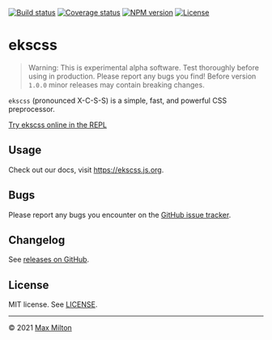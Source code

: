 <!--
## 'JS in CSS' style preprocessor

### Why

- PostCSS is (still) great but:
  - Fed up with inflexibility of plugins, especially plugin interoperability
  - Too many dependencies/complexity once you add plugins
- Compile speed
- Use case agnostic
- Light weight; leverages the power of JS
  - JS is already fantastic for easily manipulating strings
- Simplicity

#### Features

- Simple JS template literal (template string) syntax
- Global compile-time variables
  - And warnings when referenced vars are missing etc.
- Use plain JS for anything e.g. loops
- Fast — possibly the fastest full-featured CSS preprocessor
- CSS `@import` flattening
- Uses [stylis](https://github.com/thysultan/stylis.js) under the hood and inherits all its features including:
  - Nesting
  - Vendor prefixing
  - Minification

##### Bonus examples

- `calc()` can often be avoided since maths can be used at build-time (but we still need it sometimes for dynamic things calculated at run-time)
  - Worth breaking down the difference between build-time and run-time — like vars, calc, etc.

#### Drawbacks

- Opinionated; not many options; speed comes at a cost
- Best used for build-time processing. Although it can run in the browser, the XCSS compiler uses `new Function()` to eval code, which may be fine in a trusted context like local development or a CI pipeline, however on the web it may introduce potential for abuse.
  - Link to REPL for example of browser use.

### To Do

- Add "extends" feature to config
- Fix source map mapping for XCSS template expressions
- Add READMEs to remaining packages
- Add proper typescript support for `x` global
- An official way to remove unused styles
- Webpack plugin
- Also test rollup plugin against vite
  - If there are some particular benifits, make a separate vite plugin, potentially just reexporting the rollup plugin
- PostCSS syntax plugin then (related):
  - Stylelint plugin
  - Prettier plugin
  - VS Code syntax
- Documentation:
  - Currently, templates in XCSS (`${...}`) are still evaluated when they're in a _CSS comment_; ~to disable them it's necessary to comment out the code _inside the template_~ it's tricky to comment out XCSS code, so provide a solution or at least solid examples
  - Compiler browser bundle (browser compatible but no source map support) + reinforce the potential security risk since the compiler uses a kind of eval
  - Architectural designations and goals + an overview of how compile works (especially the steps involved)
- Explain the "ekscss" name
- Add benchmarks:
  - Vs other CSS preprocessors
  - Overhead compared to raw stylis
  - Source map overhead
  - Overhead for each plugin
-->

[![Build status](https://img.shields.io/github/workflow/status/maxmilton/ekscss/ci)](https://github.com/maxmilton/ekscss/actions)
[![Coverage status](https://img.shields.io/codeclimate/coverage/MaxMilton/ekscss)](https://codeclimate.com/github/MaxMilton/ekscss)
[![NPM version](https://img.shields.io/npm/v/ekscss.svg)](https://www.npmjs.com/package/ekscss)
[![License](https://img.shields.io/github/license/maxmilton/ekscss.svg)](https://github.com/maxmilton/ekscss/blob/master/LICENSE)

# ekscss

> Warning: This is experimental alpha software. Test thoroughly before using in production. Please report any bugs you find! Before version `1.0.0` minor releases may contain breaking changes.

`ekscss` (pronounced X-C-S-S) is a simple, fast, and powerful CSS preprocessor.

[Try ekscss online in the REPL](https://ekscss-repl.web.app)

## Usage

Check out our docs, visit <https://ekscss.js.org>.

## Bugs

Please report any bugs you encounter on the [GitHub issue tracker](https://github.com/maxmilton/ekscss/issues).

## Changelog

See [releases on GitHub](https://github.com/maxmilton/ekscss/releases).

## License

MIT license. See [LICENSE](https://github.com/maxmilton/ekscss/blob/master/LICENSE).

---

© 2021 [Max Milton](https://maxmilton.com)
